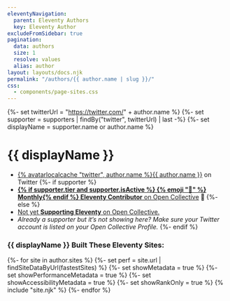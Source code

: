 ```yaml
---
eleventyNavigation:
  parent: Eleventy Authors
  key: Eleventy Author
excludeFromSidebar: true
pagination:
  data: authors
  size: 1
  resolve: values
  alias: author
layout: layouts/docs.njk
permalink: "/authors/{{ author.name | slug }}/"
css:
  - components/page-sites.css
---
```

{%- set twitterUrl = "https://twitter.com/" + author.name %}
{%- set supporter = supporters | findBy("twitter", twitterUrl) | last -%}
{%- set displayName = supporter.name or author.name %}

# {{ displayName }}

* <a href="{{ twitterUrl }}">{% avatarlocalcache "twitter", author.name %}{{ author.name }}</a> on Twitter
{%- if supporter %}
* <a href="{{ supporter.profile }}" class="elv-externalexempt supporters-link" rel="nofollow"><strong>{% if supporter.tier and supporter.isActive %} {% emoji "📅" %} Monthly{% endif %} Eleventy Contributor</strong> on Open Collective</a> 🎈
{%- else %}
* <a href="https://opencollective.com/11ty">Not yet <strong>Supporting Eleventy</strong> on Open Collective.</a>
* <em>Already a supporter but it’s not showing here? Make sure your Twitter account is listed on your Open Collective Profile.</em>
{%- endif %}

### {{ displayName }} Built These Eleventy Sites:

<div class="lo sites-lo" style="--lo-margin-h: 2rem; --lo-margin-v: 1rem; --lo-stackpoint: 31.25em;">
{%- for site in author.sites %}
  {%- set perf = site.url | findSiteDataByUrl(fastestSites) %}
  {%- set showMetadata = true %}
  {%- set showPerformanceMetadata = true %}
  {%- set showAccessibilityMetadata = true %}
  {%- set showRankOnly = true %}
  {% include "site.njk" %}
{%- endfor %}
</div>